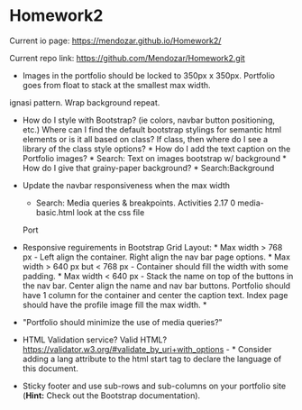 # Homework2


Current io page: https://mendozar.github.io/Homework2/

Current repo link: https://github.com/Mendozar/Homework2.git

* Images in the portfolio should be locked to 350px x 350px. Portfolio goes from float to stack at the smallest max width.

ignasi pattern. Wrap background repeat.

* How do I style with Bootstrap? (ie colors, navbar button positioning, etc.) Where can I find the default bootstrap stylings for semantic html elements or is it all based on class? If class, then where do I see a library of the class style options?
      * How do I add the text caption on the Portfolio images?
            * Search: Text on images bootstrap w/ background
      * How do I give that grainy-paper background?
            * Search:Background


* Update the navbar responsiveness when the max width
    * Search: Media queries & breakpoints. Activities 2.17 0 media-basic.html look at the css file

    Port

* Responsive reguirements in Bootstrap Grid Layout:
      * Max width > 768 px - Left align the container. Right align the nav bar page options.
      * Max width > 640 px but < 768 px - Container should fill the width with some padding.
      * Max width < 640 px - Stack the name on top of the buttons in the nav bar. Center align the name and nav bar buttons. Portfolio should have 1 column for the container and center the caption text. Index page should have the profile image fill the max width.
      * 

* "Portfolio should minimize the use of media queries?"

* HTML Validation service? Valid HTML? https://validator.w3.org/#validate_by_uri+with_options - 
      * Consider adding a lang attribute to the html start tag to declare the language of this document.

* Sticky footer and use sub-rows and sub-columns on your portfolio site (**Hint:** Check out the Bootstrap documentation).
